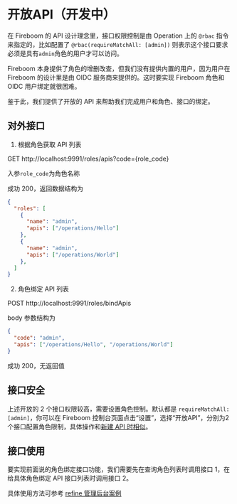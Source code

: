 # 开放API（开发中）

在 Fireboom 的 API 设计理念里，接口权限控制是由 Operation 上的 `@rbac` 指令来指定的，比如配置了 `@rbac(requireMatchAll: [admin])` 则表示这个接口要求必须是具有`admin`角色的用户才可以访问。

Fireboom 本身提供了角色的增删改查，但我们没有提供内置的用户，因为用户在 Fireboom 的设计里是由 OIDC 服务商来提供的。这时要实现 Fireboom 角色和 OIDC 用户绑定就很困难。



鉴于此，我们提供了开放的 API 来帮助我们完成用户和角色、接口的绑定。

## 对外接口

1. 根据角色获取 API 列表

GET http://localhost:9991/roles/apis?code={role\_code}

入参`role_code`为角色名称

成功 200，返回数据结构为

```json
{
  "roles": [
    {
      "name": "admin",
      "apis": ["/operations/Hello"]
    },
    {
      "name": "admin",
      "apis": ["/operations/World"]
    },
  ]
}
```

2. 角色绑定 API 列表

POST http://localhost:9991/roles/bindApis

body 参数结构为

```json
{
  "code": "admin",
  "apis": ["/operations/Hello", "/operations/World"]
}
```

成功 200，无返回值

## 接口安全

上述开放的 2 个接口权限较高，需要设置角色控制。默认都是 `requireMatchAll: [admin]`，你可以在 Fireboom 控制台页面点击“设置”，选择“开放API”，分别为2个接口配置角色限制，具体操作和[新建 API 时相似](./)。

## 接口使用

要实现前面说的角色绑定接口功能，我们需要先在查询角色列表时调用接口 1，在给具体角色绑定 API 接口列表时调用接口 2。

具体使用方法可参考 [refine 管理后台案例](../../../zui-jia-shi-jian/guan-li-hou-tai-refine.md)
